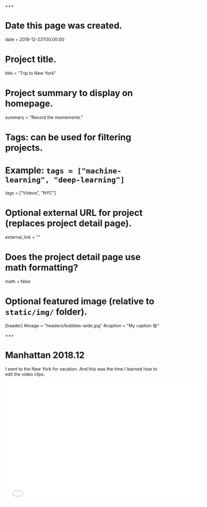 +++
# Date this page was created.
date = 2018-12-23T00:00:00

# Project title.
title = "Trip to New York"

# Project summary to display on homepage.
summary = "Record the momements."



# Tags: can be used for filtering projects.
# Example: `tags = ["machine-learning", "deep-learning"]`
tags = ["Videos", "NYC"]

# Optional external URL for project (replaces project detail page).
external_link = ""

# Does the project detail page use math formatting?
math = false

# Optional featured image (relative to `static/img/` folder).
[header]
#image = "headers/bubbles-wide.jpg"
#caption = "My caption :smile:"

+++


# Manhattan 2018.12

I went to the New York for vacation. And this was the time I learned how to edit the video clips.

<iframe width="640" height="394" src="//player.bilibili.com/player.html?aid=38978601&cid=68504112&page=1" scrolling="no" border="0" frameborder="no" framespacing="0" allowfullscreen="true"> </iframe>
